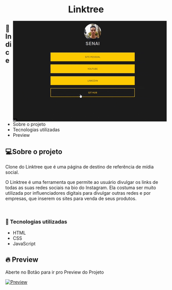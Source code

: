 <h1  align="center" >Linktree</h1>

<img align="right" src="linktree.gif" alt="Gif linktree">

<h2>📕 Indice</h2>

<ul>
  <li>Sobre o projeto</li>
  <li>Tecnologias utilizadas</li>
  <li>Preview</li>
</ul>

<h2>💻Sobre o projeto</h2>

Clone do Linktree que é uma página de destino de referência de mídia social.

O Linktree é uma ferramenta que permite ao usuário divulgar os links de todas as suas redes sociais na bio do Instagram. Ela costuma ser muito utilizada 
por influenciadores digitais para divulgar outras redes e por empresas, que inserem os sites para venda de seus produtos.

&nbsp;&nbsp;&nbsp; 


<h3>🚀 Tecnologias utilizadas</h3>

<ul>
  <li>HTML</li>
  <li>CSS</li>
  <li>JavaScript</li>
</ul>

<h2>🔥 Preview </h2>

Aberte no Botão para ir pro Preview do Projeto

[![Preview](https://vercel.com/button)](https://samuelgoulart.github.io/Projetos-com-JavaScript/Linktree/index.html)


